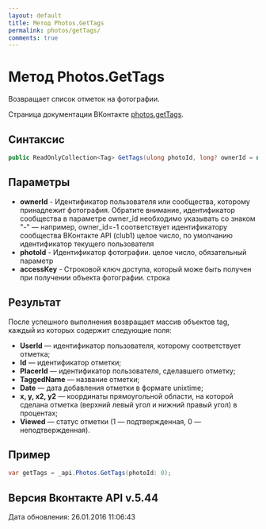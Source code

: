 ```yaml
---
layout: default
title: Метод Photos.GetTags
permalink: photos/getTags/
comments: true
---
```

# Метод Photos.GetTags
Возвращает список отметок на фотографии.

Страница документации ВКонтакте [photos.getTags](https://vk.com/dev/photos.getTags).

## Синтаксис
``` csharp
public ReadOnlyCollection<Tag> GetTags(ulong photoId, long? ownerId = null, string accessKey = null)
```

## Параметры
+ **ownerId** - Идентификатор пользователя или сообщества, которому принадлежит фотография. Обратите внимание, идентификатор сообщества в параметре owner_id необходимо указывать со знаком "-" — например, owner_id=-1 соответствует идентификатору сообщества ВКонтакте API (club1)  целое число, по умолчанию идентификатор текущего пользователя
+ **photoId** - Идентификатор фотографии. целое число, обязательный параметр
+ **accessKey** - Строковой ключ доступа, который може быть получен при получении объекта фотографии. строка

## Результат
После успешного выполнения возвращает массив объектов tag, каждый из которых содержит следующие поля: 

+ **UserId** — идентификатор пользователя, которому соответствует отметка; 
+ **Id** — идентификатор отметки; 
+ **PlacerId** — идентификатор пользователя, сделавшего отметку; 
+ **TaggedName** — название отметки; 
+ **Date** — дата добавления отметки в формате unixtime; 
+ **x, y, x2, y2** — координаты прямоугольной области, на которой сделана отметка (верхний левый угол и нижний правый угол) в процентах; 
+ **Viewed** — статус отметки (1 — подтвержденная, 0 — неподтвержденная).

## Пример
``` csharp
var getTags = _api.Photos.GetTags(photoId: 0);
```

## Версия Вконтакте API v.5.44
Дата обновления: 26.01.2016 11:06:43
